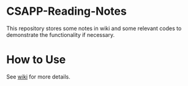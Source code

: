 # CSAPP-Reading-Notes
This repository stores some notes in wiki and some relevant codes to demonstrate the functionality if necessary.

# How to Use

See [wiki](https://github.com/oraoraoraaa/CSAPP-Reading-Notes/wiki) for more details.
